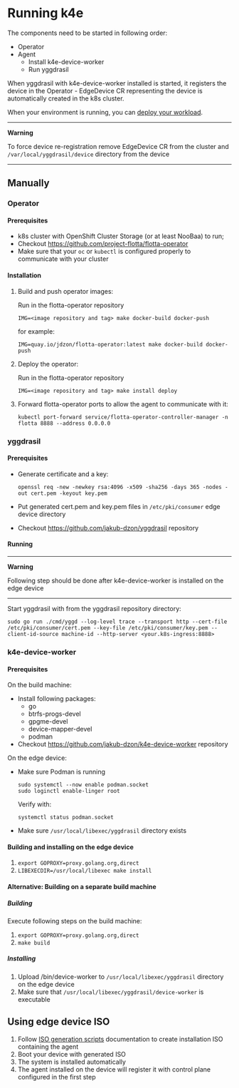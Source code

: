 # Running k4e

The components need to be started in following order:
 - Operator
 - Agent
   - Install k4e-device-worker
   - Run yggdrasil

When yggdrasil with k4e-device-worker installed is started, it registers the device in the Operator -  EdgeDevice CR representing the device is automatically created in the k8s cluster.

When your environment is running, you can [deploy your workload](deploying-workloads.md).

---
**Warning** 

To force device re-registration remove EdgeDevice CR from the cluster and `/var/local/yggdrasil/device` directory from the device

---

## Manually

### Operator

#### Prerequisites

 - k8s cluster with OpenShift Cluster Storage (or at least NooBaa) to run;
 - Checkout https://github.com/project-flotta/flotta-operator
 - Make sure that your `oc` or `kubectl` is configured properly to communicate with your cluster

#### Installation

1. Build and push operator images:
   
   Run in the flotta-operator repository
   
   `IMG=<image repository and tag> make docker-build docker-push`

    for example:

   `IMG=quay.io/jdzon/flotta-operator:latest make docker-build docker-push`
2. Deploy the operator:

   Run in the flotta-operator repository
 
   `IMG=<image repository and tag> make install deploy`
3. Forward flotta-operator ports to allow the agent to communicate with it:
 
   `kubectl port-forward service/flotta-operator-controller-manager -n flotta 8888 --address 0.0.0.0`

### yggdrasil

#### Prerequisites

- Generate certificate and a key:

  `openssl req -new -newkey rsa:4096 -x509 -sha256 -days 365 -nodes -out cert.pem -keyout key.pem`
- Put generated cert.pem and key.pem files in `/etc/pki/consumer` edge device directory 
- Checkout https://github.com/jakub-dzon/yggdrasil repository

#### Running

---
**Warning**

Following step should be done after k4e-device-worker is installed on the edge device

---

Start yggdrasil with from the yggdrasil repository directory:

`sudo go run ./cmd/yggd --log-level trace --transport http --cert-file /etc/pki/consumer/cert.pem --key-file /etc/pki/consumer/key.pem --client-id-source machine-id --http-server <your.k8s-ingress:8888>`

### k4e-device-worker

#### Prerequisites

On the build machine:

- Install following packages:
  - go 
  - btrfs-progs-devel
  - gpgme-devel
  - device-mapper-devel
  - podman
- Checkout https://github.com/jakub-dzon/k4e-device-worker repository 

On the edge device:
 
- Make sure Podman is running
  ```shell
  sudo systemctl --now enable podman.socket
  sudo loginctl enable-linger root
  ```

  Verify with:
  ```shell
  systemctl status podman.socket
  ```
- Make sure `/usr/local/libexec/yggdrasil` directory exists


#### Building and installing on the edge device

1. `export GOPROXY=proxy.golang.org,direct`
2. `LIBEXECDIR=/usr/local/libexec make install`

#### Alternative: Building on a separate build machine

##### Building
Execute following steps on the build machine:

1. `export GOPROXY=proxy.golang.org,direct`
2. `make build`

##### Installing 

1. Upload <k4e-device-worker repo dir>/bin/device-worker to `/usr/local/libexec/yggdrasil` directory on the edge device
2. Make sure that `/usr/local/libexec/yggdrasil/device-worker` is executable




## Using edge device ISO

1. Follow [ISO generation scripts](https://github.com/ydayagi/r4e) documentation to create installation ISO containing the agent
2. Boot your device with generated ISO
3. The system is installed automatically
4. The agent installed on the device will register it with control plane configured in the first step